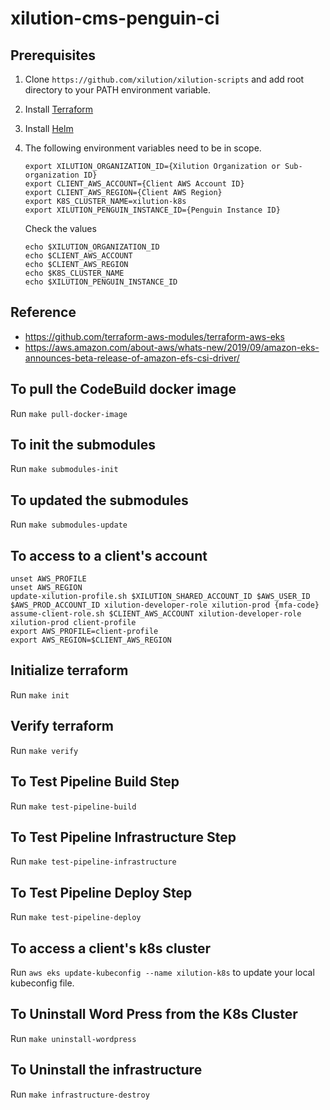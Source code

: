 # xilution-cms-penguin-ci

## Prerequisites

1. Clone `https://github.com/xilution/xilution-scripts` and add root directory to your PATH environment variable.
1. Install [Terraform](https://www.terraform.io/)
1. Install [Helm](https://helm.sh/)
1. The following environment variables need to be in scope.
    ```
    export XILUTION_ORGANIZATION_ID={Xilution Organization or Sub-organization ID}
    export CLIENT_AWS_ACCOUNT={Client AWS Account ID}
    export CLIENT_AWS_REGION={Client AWS Region}
    export K8S_CLUSTER_NAME=xilution-k8s
    export XILUTION_PENGUIN_INSTANCE_ID={Penguin Instance ID}
    
    ```

    Check the values
    ```
    echo $XILUTION_ORGANIZATION_ID
    echo $CLIENT_AWS_ACCOUNT
    echo $CLIENT_AWS_REGION
    echo $K8S_CLUSTER_NAME
    echo $XILUTION_PENGUIN_INSTANCE_ID
    
    ```

## Reference

* https://github.com/terraform-aws-modules/terraform-aws-eks
* https://aws.amazon.com/about-aws/whats-new/2019/09/amazon-eks-announces-beta-release-of-amazon-efs-csi-driver/

## To pull the CodeBuild docker image

Run `make pull-docker-image`

## To init the submodules

Run `make submodules-init`

## To updated the submodules

Run `make submodules-update`

## To access to a client's account

```
unset AWS_PROFILE
unset AWS_REGION
update-xilution-profile.sh $XILUTION_SHARED_ACCOUNT_ID $AWS_USER_ID $AWS_PROD_ACCOUNT_ID xilution-developer-role xilution-prod {mfa-code}
assume-client-role.sh $CLIENT_AWS_ACCOUNT xilution-developer-role xilution-prod client-profile
export AWS_PROFILE=client-profile
export AWS_REGION=$CLIENT_AWS_REGION
```

## Initialize terraform

Run `make init`

## Verify terraform

Run `make verify`

## To Test Pipeline Build Step

Run `make test-pipeline-build`

## To Test Pipeline Infrastructure Step

Run `make test-pipeline-infrastructure`

## To Test Pipeline Deploy Step

Run `make test-pipeline-deploy`

## To access a client's k8s cluster

Run `aws eks update-kubeconfig --name xilution-k8s` to update your local kubeconfig file.

## To Uninstall Word Press from the K8s Cluster

Run `make uninstall-wordpress`

## To Uninstall the infrastructure

Run `make infrastructure-destroy`
